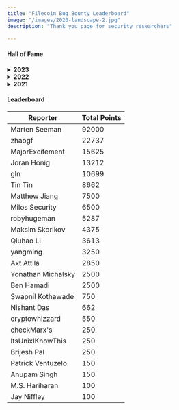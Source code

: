 ```yaml
---
title: "Filecoin Bug Bounty Leaderboard"
image: "/images/2020-landscape-2.jpg"
description: "Thank you page for security researchers"

---
```

 #### Hall of Fame

 <details>
 <summary><strong><size="25px">2023</strong></summary>
 
 - <a href="https://www.twitter.com/m7mdharon" target="_blank">Mohamed Haroun</a><br>
 - <a href="https://www.linkedin.com/in/corriesloot" target="_blank">Corrie Sloot</a><br>
 - <a href="https://www.twitter.com/holybugx" target="_blank">HolyBugx</a><br>
 - <a href="https://twitter.com/milankatwal99" target="_blank">Milan Katawal</a><br>
 - <a href="https://www.linkedin.com/in/gaurav-bhatia-bb290916a/" target="_blank">Gaurav Bhatia</a><br>
 - <a href="https://www.linkedin.com/in/pratik-shetty-94460a1aa/" target="_blank">Pratik Shetty</a><br>
 - <a href="https://www.linkedin.com/in/krutikathakur/" target="_blank">Krutika Thakur</a><br>
 </details>

 <details>
 <summary><strong><size="25px">2022</strong></summary>

 - <a href="https://www.linkedin.com/in/swapnil-kothawade-813854a7/" target="_blank">Swapnil Kothawade</a>
 <br>
 - <a target="_blank" href="https://www.linkedin.com/in/anupam-singh-226463201/">Anumpam Singh</a>
 <br>
 - <a target="_blank" href="https://www.linkedin.com/in/beni-budiharto-815b8b86/">Beni Budiharto</a>
 </details>

 <details>
 <summary><strong>2021</strong></summary>

 - <a target="_blank" href="https://www.linkedin.com/in/raynaudoee/">Ezequiel Raynaudo</a><br>
 - Nishant Das<br>
 - cryptowhizzard<br>
 - ItsUnixIKnowThis<br>
 - <a target="_blank" href="https://www.linkedin.com/in/swapnil-kothawade-813854a7/">Swapnil Kothawade</a><br>
 - <a target="_blank" href="https://www.linkedin.com/in/joran-honig-180b78100/">Joran Honig</a><br>
 - Tin Tin<br>
 - robyhugeman<br>
 - yangming
 </details>

#### Leaderboard

| Reporter | Total Points |
|----------|--------------|
| Marten Seeman    | 92000          |
| zhaogf | 22737 |
| MajorExcitement | 15625 |
| Joran Honig | 13212 |
| gln | 10699 |
| Tin Tin  | 8662 |
| Matthew Jiang | 7500 |
| Milos Security | 6500 |
| robyhugeman | 5287 |
| Maksim Skorikov | 4375 |
| Qiuhao Li | 3613 |
| yangming | 3250 |
| Axt Attila | 2850 |
| Yonathan Michalsky | 2500 |
| Ben Hamadi | 2500 |
| Swapnil Kothawade | 750 |
| Nishant Das | 662 |
| cryptowhizzard | 550 |
| checkMarx's | 250 |
| ItsUnixIKnowThis | 250 |
| Brijesh Pal | 250 |
| Patrick Ventuzelo | 150 |
| Anupam Singh | 150 |
| M.S. Hariharan | 100 |
| Jay Niffley | 100 |

